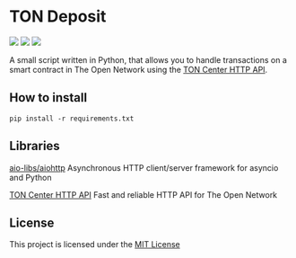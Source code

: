 # TON Deposit

[![](https://img.shields.io/badge/Python-4584b6?&style=for-the-badge&logo=python&logoColor=white)]()
[![](https://img.shields.io/badge/TON-0098EA?&style=for-the-badge&logo=ton&logoColor=white)]()
[![](https://img.shields.io/badge/MIT%20License-98C610?&style=for-the-badge&logoColor=white)]()

A small script written in Python, that allows you to handle transactions on a smart contract in The Open Network
using the [TON Center HTTP API](https://toncenter.com/).

## How to install

```shell
pip install -r requirements.txt
```

## Libraries

[aio-libs/aiohttp](https://github.com/valyala/fasthttp) Asynchronous HTTP client/server framework for asyncio and Python

[TON Center HTTP API](https://toncenter.com/) Fast and reliable HTTP API for The Open Network

## License

This project is licensed under the [MIT License](https://opensource.org/licenses/MIT)
